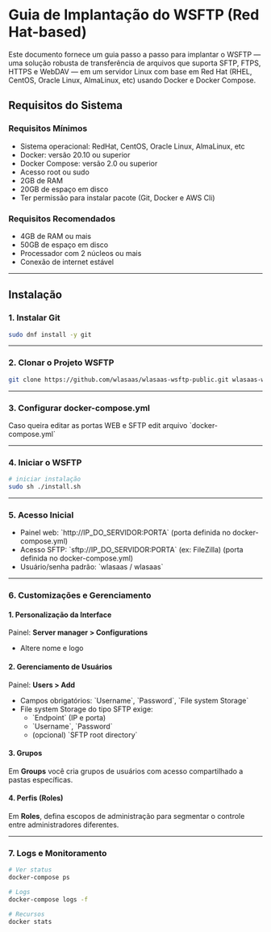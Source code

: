 # Guia de Implantação do WSFTP (Red Hat-based)

Este documento fornece um guia passo a passo para implantar o WSFTP — uma solução robusta de transferência de arquivos que suporta SFTP, FTPS, HTTPS e WebDAV — em um servidor Linux com base em Red Hat (RHEL, CentOS, Oracle Linux, AlmaLinux, etc) usando Docker e Docker Compose.

## Requisitos do Sistema

### Requisitos Mínimos
- Sistema operacional: RedHat, CentOS, Oracle Linux, AlmaLinux, etc
- Docker: versão 20.10 ou superior
- Docker Compose: versão 2.0 ou superior
- Acesso root ou sudo
- 2GB de RAM
- 20GB de espaço em disco
- Ter permissão para instalar pacote (Git, Docker e AWS Cli)

### Requisitos Recomendados
- 4GB de RAM ou mais
- 50GB de espaço em disco
- Processador com 2 núcleos ou mais
- Conexão de internet estável

---

## Instalação

### 1. Instalar Git

```bash
sudo dnf install -y git
```

---

### 2. Clonar o Projeto WSFTP

```bash
git clone https://github.com/wlasaas/wlasaas-wsftp-public.git wlasaas-wsftp
```

---

### 3. Configurar docker-compose.yml

Caso queira editar as portas WEB e SFTP edit arquivo \`docker-compose.yml\`

---

### 4. Iniciar o WSFTP

```bash
# iniciar instalação
sudo sh ./install.sh

```

---

### 5. Acesso Inicial

- Painel web: \`http://IP_DO_SERVIDOR:PORTA\` (porta definida no docker-compose.yml)
- Acesso SFTP: \`sftp://IP_DO_SERVIDOR:PORTA\` (ex: FileZilla) (porta definida no docker-compose.yml)
- Usuário/senha padrão: \`wlasaas / wlasaas\`

---

### 6. Customizações e Gerenciamento

#### 1. Personalização da Interface

Painel: **Server manager > Configurations**
- Altere nome e logo

#### 2. Gerenciamento de Usuários

Painel: **Users > Add**
- Campos obrigatórios: \`Username\`, \`Password\`, \`File system Storage\`
- File system Storage do tipo SFTP exige:
  - \`Endpoint\` (IP e porta)
  - \`Username\`, \`Password\`
  - (opcional) \`SFTP root directory\`

#### 3. Grupos

Em **Groups** você cria grupos de usuários com acesso compartilhado a pastas específicas.

#### 4. Perfis (Roles)

Em **Roles**, defina escopos de administração para segmentar o controle entre administradores diferentes.

---

### 7. Logs e Monitoramento

```bash
# Ver status
docker-compose ps

# Logs
docker-compose logs -f

# Recursos
docker stats
```
